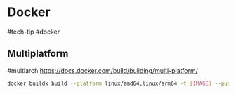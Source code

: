 # Docker
#tech-tip #docker
## Multiplatform
#multiarch 
https://docs.docker.com/build/building/multi-platform/

```bash
docker buildx build --platform linux/amd64,linux/arm64 -t [IMAGE] --push .
```